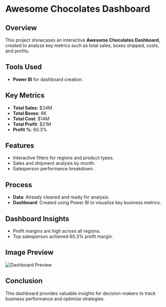 # Awesome Chocolates Dashboard

## Overview
This project showcases an interactive **Awesome Chocolates Dashboard**, created to analyze key metrics such as total sales, boxes shipped, costs, and profits.

## Tools Used
- **Power BI** for dashboard creation.

## Key Metrics
- **Total Sales**: $34M
- **Total Boxes**: 6K
- **Total Cost**: $14M
- **Total Profit**: $21M
- **Profit %**: 60.3%

## Features
- Interactive filters for regions and product types.
- Sales and shipment analysis by month.
- Salesperson performance breakdown.

## Process
- **Data**: Already cleaned and ready for analysis.
- **Dashboard**: Created using Power BI to visualize key business metrics.

## Dashboard Insights
- Profit margins are high across all regions.
- Top salesperson achieved 60.3% profit margin.

## Image Preview
![Dashboard Preview](add_your_image_link_here)

## Conclusion
This dashboard provides valuable insights for decision-makers to track business performance and optimize strategies.
